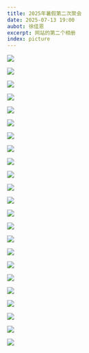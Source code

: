 ```yaml
---
title: 2025年暑假第二次聚会
date: 2025-07-13 19:00
aubot: 徐佳恩
excerpt: 网站的第二个相册
index: picture
---
```


![](https://gulinga-github-io.pages.dev/image/picture/20250713/1.jpg)

![](https://gulinga-github-io.pages.dev/image/picture/20250713/2.jpg)

![](https://gulinga-github-io.pages.dev/image/picture/20250713/3.jpg)

![](https://gulinga-github-io.pages.dev/image/picture/20250713/4.jpg)

![](https://gulinga-github-io.pages.dev/image/picture/20250713/5.jpg)

![](https://gulinga-github-io.pages.dev/image/picture/20250713/6.jpg)

![](https://gulinga-github-io.pages.dev/image/picture/20250713/7.jpg)

![](https://gulinga-github-io.pages.dev/image/picture/20250713/8.jpg)

![](https://gulinga-github-io.pages.dev/image/picture/20250713/9.jpg)

![](https://gulinga-github-io.pages.dev/image/picture/20250713/10.jpg)

![](https://gulinga-github-io.pages.dev/image/picture/20250713/11.jpg)

![](https://gulinga-github-io.pages.dev/image/picture/20250713/12.jpg)

![](https://gulinga-github-io.pages.dev/image/picture/20250713/13.jpg)

![](https://gulinga-github-io.pages.dev/image/picture/20250713/14.jpg)

![](https://gulinga-github-io.pages.dev/image/picture/20250713/15.jpg)

![](https://gulinga-github-io.pages.dev/image/picture/20250713/16.jpg)

![](https://gulinga-github-io.pages.dev/image/picture/20250713/17.jpg)

![](https://gulinga-github-io.pages.dev/image/picture/20250713/18.jpg)

![](https://gulinga-github-io.pages.dev/image/picture/20250713/19.jpg)

![](https://gulinga-github-io.pages.dev/image/picture/20250713/20.jpg)

![](https://gulinga-github-io.pages.dev/image/picture/20250713/21.jpg)

![](https://gulinga-github-io.pages.dev/image/picture/20250713/22.jpg)

![](https://gulinga-github-io.pages.dev/image/picture/20250713/23.jpg)